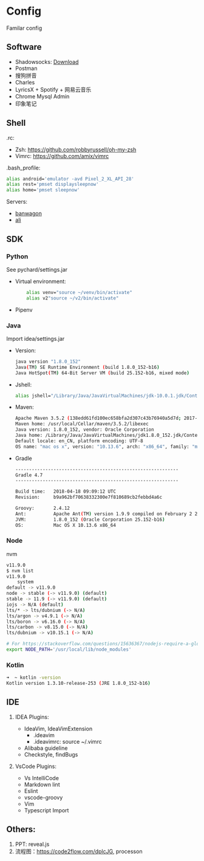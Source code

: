 # Config

Familar config

## Software

- Shadowsocks: [Download](https://lvii.gitbooks.io/outman/content/ss.mac.html)
- Postman
- 搜狗拼音
- Charles
- LyricsX + Spotify + 网易云音乐
- Chrome Mysql Admin
- 印象笔记

## Shell

.rc:

- Zsh: https://github.com/robbyrussell/oh-my-zsh
- Vimrc: https://github.com/amix/vimrc

.bash_profile:

```sh
alias android='emulator -avd Pixel_2_XL_API_28'
alias rest='pmset displaysleepnow'
alias home='pmset sleepnow'
```

Servers:

- [banwagon](https://bwh1.net/clientarea.php)
- [ali](https://account.aliyun.com/login/login.htm?oauth_callback=https%3A%2F%2Fswas.console.aliyun.com%2F%3F%26msctype%3Demail%26mscareaid%3Dcn%26mscsiteid%3Dcn%26mscmsgid%3D6700118122600476116%26#/server/4d297b81d3a844bc81285d85e9ee5751/cn-shenzhen/ops/connect)

## SDK

### Python

See pychard/settings.jar

- Virtual environment:

  ```sh
      alias venv="source ~/venv/bin/activate"
      alias v2"source ~/v2/bin/activate"
  ```

- Pipenv

### Java

Import idea/settings.jar

- Version:

  ```sh
  java version "1.8.0_152"
  Java(TM) SE Runtime Environment (build 1.8.0_152-b16)
  Java HotSpot(TM) 64-Bit Server VM (build 25.152-b16, mixed mode)
  ```

- Jshell:

  ```sh
  alias jshell="/Library/Java/JavaVirtualMachines/jdk-10.0.1.jdk/Contents/Home/bin/jshell"
  ```

- Maven:

  ```sh
  Apache Maven 3.5.2 (138edd61fd100ec658bfa2d307c43b76940a5d7d; 2017-10-18T15:58:13+08:00)
  Maven home: /usr/local/Cellar/maven/3.5.2/libexec
  Java version: 1.8.0_152, vendor: Oracle Corporation
  Java home: /Library/Java/JavaVirtualMachines/jdk1.8.0_152.jdk/Contents/Home/jre
  Default locale: en_CN, platform encoding: UTF-8
  OS name: "mac os x", version: "10.13.6", arch: "x86_64", family: "mac"
  ```

- Gradle

  ```sh
  ------------------------------------------------------------
  Gradle 4.7
  ------------------------------------------------------------

  Build time:   2018-04-18 09:09:12 UTC
  Revision:     b9a962bf70638332300e7f810689cb2febbd4a6c

  Groovy:       2.4.12
  Ant:          Apache Ant(TM) version 1.9.9 compiled on February 2 2017
  JVM:          1.8.0_152 (Oracle Corporation 25.152-b16)
  OS:           Mac OS X 10.13.6 x86_64
  ```

### Node

nvm

```sh
v11.9.0
$ nvm list
v11.9.0
    system
default -> v11.9.0
node -> stable (-> v11.9.0) (default)
stable -> 11.9 (-> v11.9.0) (default)
iojs -> N/A (default)
lts/* -> lts/dubnium (-> N/A)
lts/argon -> v4.9.1 (-> N/A)
lts/boron -> v6.16.0 (-> N/A)
lts/carbon -> v8.15.0 (-> N/A)
lts/dubnium -> v10.15.1 (-> N/A)
```

```sh
# For https://stackoverflow.com/questions/15636367/nodejs-require-a-global-module-package
export NODE_PATH='/usr/local/lib/node_modules'
```

### Kotlin

```sh
➜  ~ kotlin -version
Kotlin version 1.3.10-release-253 (JRE 1.8.0_152-b16)
```

## IDE

1. IDEA Plugins:

   - IdeaVim, IdeaVimExtension
     - .ideavim
     - .ideavimrc:  source ~/.vimrc
   - Alibaba guideline
   - Checkstyle, findBugs

2. VsCode Plugins:

   - Vs IntelliCode
   - Markdown lint
   - Eslint
   - vscode-groovy
   - Vim
   - Typescript Import

## Others:

1. PPT: reveal.js
2. 流程图：https://code2flow.com/dplcJG, processon
